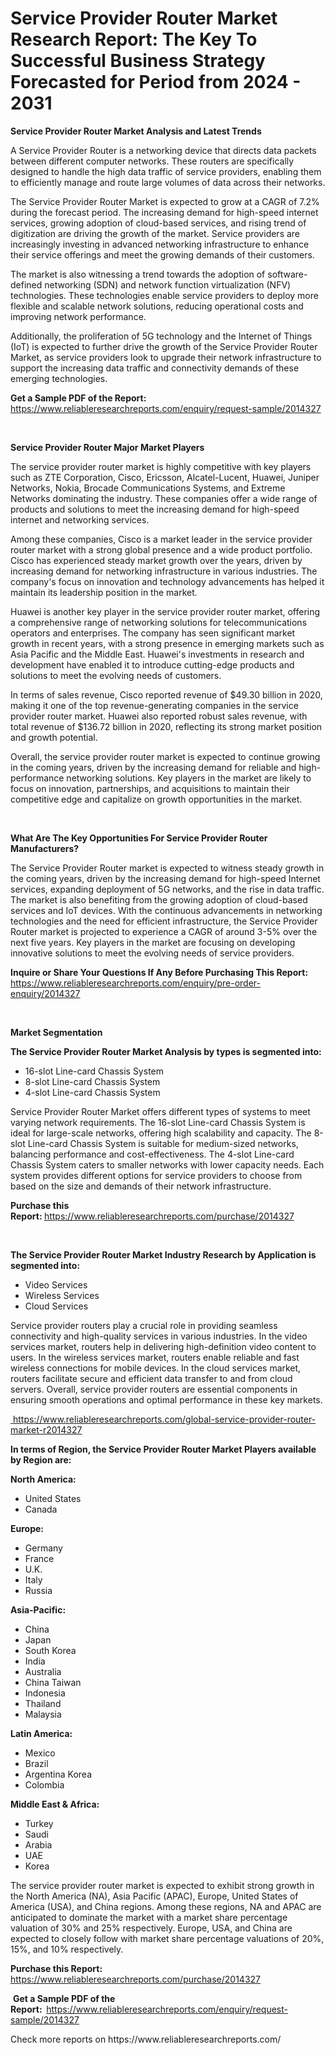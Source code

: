 <p><h1>Service Provider Router Market Research Report: The Key To Successful Business Strategy Forecasted for Period from 2024 - 2031</h1></p><p><strong>Service Provider Router Market Analysis and Latest Trends</strong></p>
<p><p>A Service Provider Router is a networking device that directs data packets between different computer networks. These routers are specifically designed to handle the high data traffic of service providers, enabling them to efficiently manage and route large volumes of data across their networks.</p><p>The Service Provider Router Market is expected to grow at a CAGR of 7.2% during the forecast period. The increasing demand for high-speed internet services, growing adoption of cloud-based services, and rising trend of digitization are driving the growth of the market. Service providers are increasingly investing in advanced networking infrastructure to enhance their service offerings and meet the growing demands of their customers.</p><p>The market is also witnessing a trend towards the adoption of software-defined networking (SDN) and network function virtualization (NFV) technologies. These technologies enable service providers to deploy more flexible and scalable network solutions, reducing operational costs and improving network performance.</p><p>Additionally, the proliferation of 5G technology and the Internet of Things (IoT) is expected to further drive the growth of the Service Provider Router Market, as service providers look to upgrade their network infrastructure to support the increasing data traffic and connectivity demands of these emerging technologies.</p></p>
<p><strong>Get a Sample PDF of the Report:&nbsp;</strong> <a href="https://www.reliableresearchreports.com/enquiry/request-sample/2014327">https://www.reliableresearchreports.com/enquiry/request-sample/2014327</a></p>
<p>&nbsp;</p>
<p><strong>Service Provider Router Major Market Players</strong></p>
<p><p>The service provider router market is highly competitive with key players such as ZTE Corporation, Cisco, Ericsson, Alcatel-Lucent, Huawei, Juniper Networks, Nokia, Brocade Communications Systems, and Extreme Networks dominating the industry. These companies offer a wide range of products and solutions to meet the increasing demand for high-speed internet and networking services.</p><p>Among these companies, Cisco is a market leader in the service provider router market with a strong global presence and a wide product portfolio. Cisco has experienced steady market growth over the years, driven by increasing demand for networking infrastructure in various industries. The company's focus on innovation and technology advancements has helped it maintain its leadership position in the market.</p><p>Huawei is another key player in the service provider router market, offering a comprehensive range of networking solutions for telecommunications operators and enterprises. The company has seen significant market growth in recent years, with a strong presence in emerging markets such as Asia Pacific and the Middle East. Huawei's investments in research and development have enabled it to introduce cutting-edge products and solutions to meet the evolving needs of customers.</p><p>In terms of sales revenue, Cisco reported revenue of $49.30 billion in 2020, making it one of the top revenue-generating companies in the service provider router market. Huawei also reported robust sales revenue, with total revenue of $136.72 billion in 2020, reflecting its strong market position and growth potential.</p><p>Overall, the service provider router market is expected to continue growing in the coming years, driven by the increasing demand for reliable and high-performance networking solutions. Key players in the market are likely to focus on innovation, partnerships, and acquisitions to maintain their competitive edge and capitalize on growth opportunities in the market.</p></p>
<p>&nbsp;</p>
<p><strong>What Are The Key Opportunities For Service Provider Router Manufacturers?</strong></p>
<p><p>The Service Provider Router market is expected to witness steady growth in the coming years, driven by the increasing demand for high-speed Internet services, expanding deployment of 5G networks, and the rise in data traffic. The market is also benefiting from the growing adoption of cloud-based services and IoT devices. With the continuous advancements in networking technologies and the need for efficient infrastructure, the Service Provider Router market is projected to experience a CAGR of around 3-5% over the next five years. Key players in the market are focusing on developing innovative solutions to meet the evolving needs of service providers.</p></p>
<p><strong>Inquire or Share Your Questions If Any Before Purchasing This Report:</strong> <a href="https://www.reliableresearchreports.com/enquiry/pre-order-enquiry/2014327">https://www.reliableresearchreports.com/enquiry/pre-order-enquiry/2014327</a></p>
<p>&nbsp;</p>
<p><strong>Market Segmentation</strong></p>
<p><strong>The Service Provider Router Market Analysis by types is segmented into:</strong></p>
<p><ul><li>16-slot Line-card Chassis System</li><li>8-slot Line-card Chassis System</li><li>4-slot Line-card Chassis System</li></ul></p>
<p><p>Service Provider Router Market offers different types of systems to meet varying network requirements. The 16-slot Line-card Chassis System is ideal for large-scale networks, offering high scalability and capacity. The 8-slot Line-card Chassis System is suitable for medium-sized networks, balancing performance and cost-effectiveness. The 4-slot Line-card Chassis System caters to smaller networks with lower capacity needs. Each system provides different options for service providers to choose from based on the size and demands of their network infrastructure.</p></p>
<p><strong>Purchase this Report:&nbsp;</strong><a href="https://www.reliableresearchreports.com/purchase/2014327">https://www.reliableresearchreports.com/purchase/2014327</a></p>
<p>&nbsp;</p>
<p><strong>The Service Provider Router Market Industry Research by Application is segmented into:</strong></p>
<p><ul><li>Video Services</li><li>Wireless Services</li><li>Cloud Services</li></ul></p>
<p><p>Service provider routers play a crucial role in providing seamless connectivity and high-quality services in various industries. In the video services market, routers help in delivering high-definition video content to users. In the wireless services market, routers enable reliable and fast wireless connections for mobile devices. In the cloud services market, routers facilitate secure and efficient data transfer to and from cloud servers. Overall, service provider routers are essential components in ensuring smooth operations and optimal performance in these key markets.</p></p>
<p><a href="https://www.reliableresearchreports.com/global-service-provider-router-market-r2014327">&nbsp;https://www.reliableresearchreports.com/global-service-provider-router-market-r2014327</a></p>
<p><strong>In terms of Region, the Service Provider Router Market Players available by Region are:</strong></p>
<p>
    <p> <strong> North America: </strong>
        <ul>
            <li>United States</li>
            <li>Canada</li>
        </ul>
        </p> 
    <p> <strong> Europe: </strong>
        <ul>
            <li>Germany</li>
            <li>France</li>
            <li>U.K.</li>
            <li>Italy</li>
            <li>Russia</li>
        </ul>
        </p> 
    <p> <strong> Asia-Pacific: </strong>
        <ul>
            <li>China</li>
            <li>Japan</li>
            <li>South Korea</li>
            <li>India</li>
            <li>Australia</li>
            <li>China Taiwan</li>
            <li>Indonesia</li>
            <li>Thailand</li>
            <li>Malaysia</li>
        </ul>
        </p> 
    <p> <strong> Latin America: </strong>
        <ul>
            <li>Mexico</li>
            <li>Brazil</li>
            <li>Argentina Korea</li>
            <li>Colombia</li>
        </ul>
        </p> 
    <p> <strong> Middle East & Africa: </strong>
        <ul>
            <li>Turkey</li>
            <li>Saudi</li>
            <li>Arabia</li>
            <li>UAE</li>
            <li>Korea</li>
        </ul>
    </p>
    </p>
<p><p>The service provider router market is expected to exhibit strong growth in the North America (NA), Asia Pacific (APAC), Europe, United States of America (USA), and China regions. Among these regions, NA and APAC are anticipated to dominate the market with a market share percentage valuation of 30% and 25% respectively. Europe, USA, and China are expected to closely follow with market share percentage valuations of 20%, 15%, and 10% respectively.</p></p>
<p><strong>Purchase this Report: </strong><a href="https://www.reliableresearchreports.com/purchase/2014327">https://www.reliableresearchreports.com/purchase/2014327</a></p>
<p>&nbsp;<strong>Get a Sample PDF of the Report:&nbsp;&nbsp;</strong><a href="https://www.reliableresearchreports.com/enquiry/request-sample/2014327">https://www.reliableresearchreports.com/enquiry/request-sample/2014327</a></p>
<p><strong></strong></p>
<p>Check more reports on https://www.reliableresearchreports.com/</p>